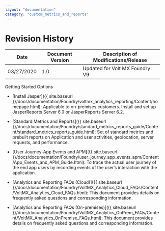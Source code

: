 ```yaml
---
layout: "documentation"
category: "custom_metrics_and_reports"
---
```

                             


Revision History
================

  
| Date | Document Version | Description of Modifications/Release |
| --- | --- | --- |
| 03/27/2020 | 1.0 | Updated for Volt MX Foundry V9 |

Getting Started Options

*   [Install Jasper]({{ site.baseurl }}/docs/documentation/Foundry/voltmx_analytics_reporting/Content/homepage.html): Applicable to on-premises customers. Install and set up JasperReports Server 6.0 or JasperReports Server 6.2. 
*   [Standard Metrics and Reports]({{ site.baseurl }}/docs/documentation/Foundry/standard_metrics_reports_guide/Content/standard_metrics_reports_guide.html): Set of standard metrics and prebuilt reports on Application and user activities, geolocation, server requests, and performance.
*   [User Journey-App Events and APM]({{ site.baseurl }}/docs/documentation/Foundry/user_journey_app_events_apm/Content/App_Events_and_APM_Guide.html): To trace the actual user journey of the end app users by recording events of the user’s interaction with the application.
*   [Analytics and Reporting FAQs (Cloud)]({{ site.baseurl }}/docs/documentation/Foundry/VoltMX_Analytics_Cloud_FAQs/Content/VoltMX_Analytics_Cloud_FAQs.html): This document provides details on frequently asked questions and corresponding information.
    
*   [Analytics and Reporting FAQs (On-premises)]({{ site.baseurl }}/docs/documentation/Foundry/VoltMX_Analytics_OnPrem_FAQs/Content/VoltMX_Analytics_OnPremise_FAQs.html): This document provides details on frequently asked questions and corresponding information.
